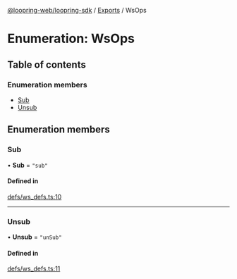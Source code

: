 [@loopring-web/loopring-sdk](../README.md) / [Exports](../modules.md) / WsOps

# Enumeration: WsOps

## Table of contents

### Enumeration members

- [Sub](WsOps.md#sub)
- [Unsub](WsOps.md#unsub)

## Enumeration members

### Sub

• **Sub** = `"sub"`

#### Defined in

[defs/ws_defs.ts:10](https://github.com/Loopring/loopring_sdk/blob/d5fca11/src/defs/ws_defs.ts#L10)

___

### Unsub

• **Unsub** = `"unSub"`

#### Defined in

[defs/ws_defs.ts:11](https://github.com/Loopring/loopring_sdk/blob/d5fca11/src/defs/ws_defs.ts#L11)
